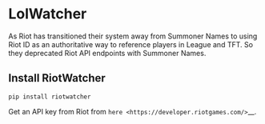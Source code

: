 # LolWatcher
As Riot has transitioned their system away from Summoner Names to using Riot ID as an authoritative way to reference players in League and TFT. So they deprecated Riot API endpoints with Summoner Names.

Install RiotWatcher
-----------
    pip install riotwatcher

Get an API key from Riot from `here <https://developer.riotgames.com/>`__.
